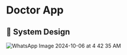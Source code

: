 # Doctor App


## 🎨 System Design
![WhatsApp Image 2024-10-06 at 4 42 35 AM](https://github.com/user-attachments/assets/4191e820-704e-4aa0-b54a-41f47280bd73)
